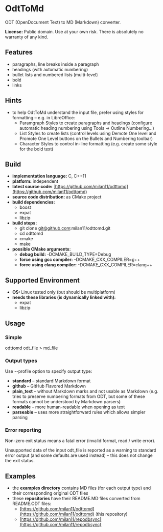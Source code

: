 OdtToMd
=======

ODT \(OpenDocument Text\) to MD \(Markdown\) converter.

**License:** Public domain. Use at your own risk. There is absolutely no warranty of any kind.

Features
--------

* paragraphs, line breaks inside a paragraph
* headings \(with automatic numbering\)
* bullet lists and numbered lists \(multi\-level\)
* bold
* links

Hints
-----

* to help OdtToMd understand the input file, prefer using styles for formatting – e.g. in LibreOffice:
  - Paramgraph Styles to create paragraphs and headings \(configure automatic heading numbering using Tools \-&gt; Outline Numbering...\)
  - List Styles to create lists \(control levels using Demote One level and Promote One Level buttons on the Bullets and Numbering toolbar\)
  - Character Styles to control in\-line formatting \(e.g. create some style for the bold text\)

Build
-----

* **implementation language:** C, C\+\+11
* **platform:** independent
* **latest source code:** [https://github.com/milan11/odttomd](https://github.com/milan11/odttomd)
* **source code distribution:** as CMake project
* **build dependencies:**
  - boost
  - expat
  - libzip
* **build steps:**
  - git clone git@github.com:milan11/odttomd.git
  - cd odttomd
  - cmake
  - make
* **possible CMake arguments:**
  - **debug build:** \-DCMAKE\_BUILD\_TYPE=Debug
  - **force using gcc compiler:** \-DCMAKE\_CXX\_COMPILER=g\+\+
  - **force using clang compiler:** \-DCMAKE\_CXX\_COMPILER=clang\+\+

Supported Environment
---------------------

* **OS:** Linux tested only \(but should be multiplatform\)
* **needs these libraries \(is dynamically linked with\):**
  - expat
  - libzip

Usage
-----

### Simple

odttomd odt\_file &gt; md\_file

### Output types

Use \-\-profile option to specify output type:

* **standard** – standard Markdown format
* **github** – GitHub Flavored Markdown
* **plain\_text** – without Markdown marks and not usable as Markdown \(e.g. tries to preserve numbering formats from ODT, but some of these formats cannot be understood by Markdown parsers\)
* **readable** – more human\-readable when opening as text
* **parseable** – uses more straightforward rules which allows simpler parsing

### Error reporting

Non\-zero exit status means a fatal error \(invalid format, read / write error\).

Unsupported data of the input odt\_file is reported as a warning to standard error output \(and some defaults are used instead\) – this does not change the exit status.

Examples
--------

* the **examples directory** contains MD files \(for each output type\) and their corresponding original ODT files
* these **repositories** have their README.MD files converted from README.ODT files:
  - [https://github.com/milan11/odttomd](https://github.com/milan11/odttomd) \(this repository\)
  - [https://github.com/milan11/repodbsync](https://github.com/milan11/repodbsync)

